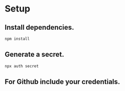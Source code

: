 # Setup

## Install dependencies.
```bash
npm install
```

## Generate a secret.
```bash
npx auth secret
```

## For Github include your credentials.

